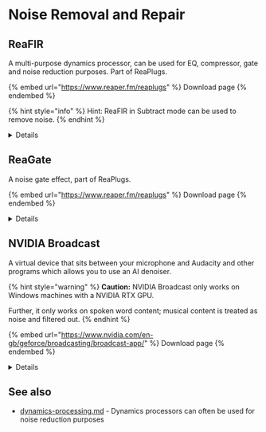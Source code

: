 # Noise Removal and Repair

## ReaFIR

A multi-purpose dynamics processor, can be used for EQ, compressor, gate and noise reduction purposes. Part of ReaPlugs.

{% embed url="https://www.reaper.fm/reaplugs" %}
Download page
{% endembed %}

{% hint style="info" %}
Hint: ReaFIR in Subtract mode can be used to remove noise.
{% endhint %}

<details>

<summary>Details</summary>

Copyright (C) 2006-2016, Cockos Incorporated VST PlugIn Technology by Steinberg Media Technologies GmbH

Information from the vendor:

* FFT based dynamics processor
* Supports FFT sizes of 128-32768
* Useful in/out frequency response display
* Supports defining response curves both using any number of points, or freehand mouse
* EQ - can be used as a linear phase mastering EQ, or as a super-effective surgical EQ
* Compressor - can compress at a fixed ratio with a per-band threshold
* Gate - can gate with per-band threshold
* Subtract - can build noise profiles and subtract noise from the signal

![](../.gitbook/assets/reafir.png)

</details>

## ReaGate

A noise gate effect, part of ReaPlugs.

{% embed url="https://www.reaper.fm/reaplugs" %}
Download page
{% endembed %}

<details>

<summary>Details</summary>

Copyright (C) 2006-2016, Cockos Incorporated VST PlugIn Technology by Steinberg Media Technologies GmbH

Information From the vendor:

* Ultra-configurable gate
* Sidechain filters, sidechain input
* Lookahead for pre-open
* Hold control
* Hysteresis control
* Variable RMS size
* Can send MIDI events on gate open/close
* Wet/dry mix, noise mix (can add noise when gate is open)

![](../.gitbook/assets/reagate.png)

</details>

## NVIDIA Broadcast

A virtual device that sits between your microphone and Audacity and other programs which allows you to use an AI denoiser.

{% hint style="warning" %}
**Caution:** NVIDIA Broadcast only works on Windows machines with a NVIDIA RTX GPU.

Further, it only works on spoken word content; musical content is treated as noise and filtered out.&#x20;
{% endhint %}

{% embed url="https://www.nvidia.com/en-gb/geforce/broadcasting/broadcast-app/" %}
Download page
{% endembed %}

<details>

<summary>Details</summary>

Copyright © 2022 NVIDIA Corporation

Requires NVIDIA GeForce RTX 2060, Quadro RTX 3000, TITAN RTX or higher

Full setup guide: [https://www.nvidia.com/en-gb/geforce/guides/broadcast-app-setup-guide/](https://www.nvidia.com/en-gb/geforce/guides/broadcast-app-setup-guide/)

Technically, NVIDIA Broadcast isn't a plugin but a virtual device. You will find it in Audacity's audio settings as an input. It does not show up in the Plugin Manager.

</details>

## See also

* &#x20;[dynamics-processing.md](dynamics-processing.md "mention") - Dynamics processors can often be used for noise reduction purposes
